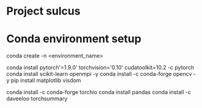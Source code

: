 # Project sulcus

# Conda environment setup
conda create -n <environment_name>

conda install pytorch'=1.9.0' torchvision='0.10' cudatoolkit=10.2 -c pytorch
conda install scikit-learn openmpi -y
conda install  -c conda-forge opencv -y
pip install matplotlib visdom

conda install -c conda-forge torchio
conda install pandas
conda install -c daveeloo torchsummary
